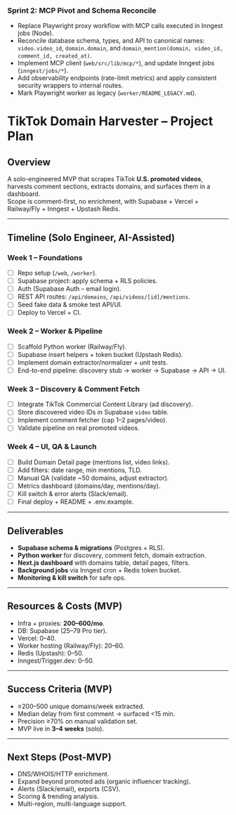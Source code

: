 ### Sprint 2: MCP Pivot and Schema Reconcile

- Replace Playwright proxy workflow with MCP calls executed in Inngest jobs (Node).
- Reconcile database schema, types, and API to canonical names: `video.video_id`, `domain.domain`, and `domain_mention(domain, video_id, comment_id, created_at)`.
- Implement MCP client (`web/src/lib/mcp/*`), and update Inngest jobs (`inngest/jobs/*`).
- Add observability endpoints (rate-limit metrics) and apply consistent security wrappers to internal routes.
- Mark Playwright worker as legacy (`worker/README_LEGACY.md`).

# TikTok Domain Harvester – Project Plan

## Overview

A solo-engineered MVP that scrapes TikTok **U.S. promoted videos**, harvests comment sections, extracts domains, and surfaces them in a dashboard.  
Scope is comment-first, no enrichment, with Supabase + Vercel + Railway/Fly + Inngest + Upstash Redis.

---

## Timeline (Solo Engineer, AI-Assisted)

### Week 1 – Foundations

- [ ] Repo setup (`/web`, `/worker`).
- [ ] Supabase project: apply schema + RLS policies.
- [ ] Auth (Supabase Auth – email login).
- [ ] REST API routes: `/api/domains`, `/api/videos/[id]/mentions`.
- [ ] Seed fake data & smoke test API/UI.
- [ ] Deploy to Vercel + CI.

### Week 2 – Worker & Pipeline

- [ ] Scaffold Python worker (Railway/Fly).
- [ ] Supabase insert helpers + token bucket (Upstash Redis).
- [ ] Implement domain extractor/normalizer + unit tests.
- [ ] End-to-end pipeline: discovery stub → worker → Supabase → API → UI.

### Week 3 – Discovery & Comment Fetch

- [ ] Integrate TikTok Commercial Content Library (ad discovery).
- [ ] Store discovered video IDs in Supabase `video` table.
- [ ] Implement comment fetcher (cap 1–2 pages/video).
- [ ] Validate pipeline on real promoted videos.

### Week 4 – UI, QA & Launch

- [ ] Build Domain Detail page (mentions list, video links).
- [ ] Add filters: date range, min mentions, TLD.
- [ ] Manual QA (validate ~50 domains, adjust extractor).
- [ ] Metrics dashboard (domains/day, mentions/day).
- [ ] Kill switch & error alerts (Slack/email).
- [ ] Final deploy + README + .env.example.

---

## Deliverables

- **Supabase schema & migrations** (Postgres + RLS).
- **Python worker** for discovery, comment fetch, domain extraction.
- **Next.js dashboard** with domains table, detail pages, filters.
- **Background jobs** via Inngest cron + Redis token bucket.
- **Monitoring & kill switch** for safe ops.

---

## Resources & Costs (MVP)

- Infra + proxies: **$200–$600/mo**.
- DB: Supabase ($25–$79 Pro tier).
- Vercel: $0–$40.
- Worker hosting (Railway/Fly): $20–$60.
- Redis (Upstash): $0–$50.
- Inngest/Trigger.dev: $0–$50.

---

## Success Criteria (MVP)

- ≥200–500 unique domains/week extracted.
- Median delay from first comment → surfaced <15 min.
- Precision ≥70% on manual validation set.
- MVP live in **3–4 weeks** (solo).

---

## Next Steps (Post-MVP)

- DNS/WHOIS/HTTP enrichment.
- Expand beyond promoted ads (organic influencer tracking).
- Alerts (Slack/email), exports (CSV).
- Scoring & trending analysis.
- Multi-region, multi-language support.
